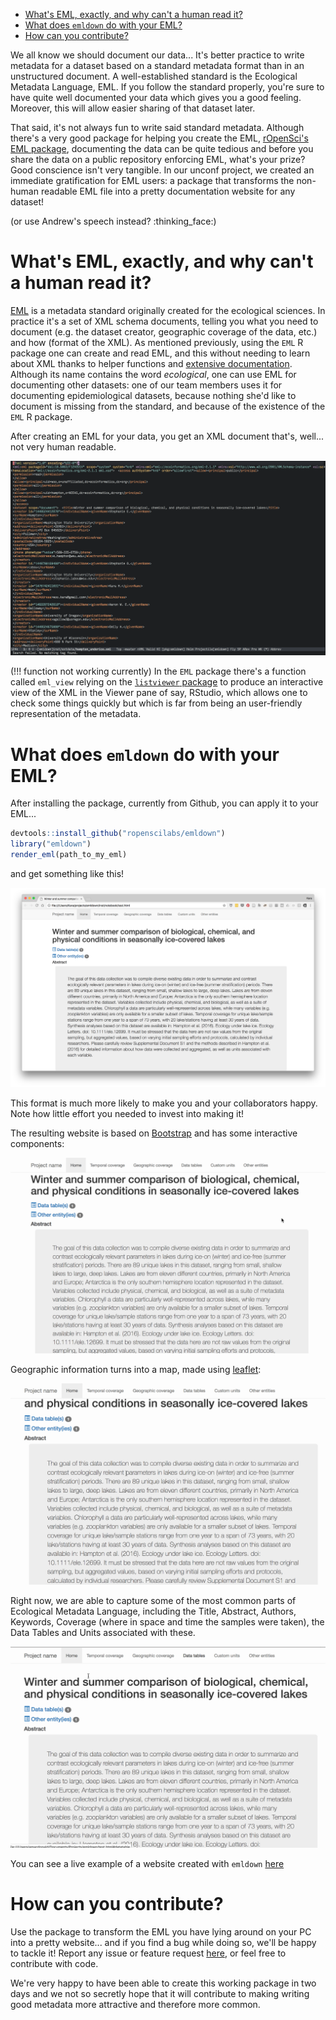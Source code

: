 -   [What's EML, exactly, and why can't a human read it?](#whats-eml-exactly-and-why-cant-a-human-read-it)
-   [What does `emldown` do with your EML?](#what-does-emldown-do-with-your-eml)
-   [How can you contribute?](#how-can-you-contribute)

We all know we should document our data... It's better practice to write metadata for a dataset based on a standard metadata format than in an unstructured document. A well-established standard is the Ecological Metadata Language, EML. If you follow the standard properly, you're sure to have quite well documented your data which gives you a good feeling. Moreover, this will allow easier sharing of that dataset later.

That said, it's not always fun to write said standard metadata. Although there's a very good package for helping you create the EML, [rOpenSci's EML package](https://github.com/ropensci/eml), documenting the data can be quite tedious and before you share the data on a public repository enforcing EML, what's your prize? Good conscience isn't very tangible. In our unconf project, we created an immediate gratification for EML users: a package that transforms the non-human readable EML file into a pretty documentation website for any dataset!

(or use Andrew's speech instead? :thinking\_face:)

What's EML, exactly, and why can't a human read it?
===================================================

[EML](https://en.wikipedia.org/wiki/Ecological_Metadata_Language) is a metadata standard originally created for the ecological sciences. In practice it's a set of XML schema documents, telling you what you need to document (e.g. the dataset creator, geographic coverage of the data, etc.) and how (format of the XML). As mentioned previously, using the `EML` R package one can create and read EML, and this without needing to learn about XML thanks to helper functions and [extensive documentation](https://ropensci.github.io/EML/). Although its name contains the word *ecological*, one can use EML for documenting other datasets: one of our team members uses it for documenting epidemiological datasets, because nothing she'd like to document is missing from the standard, and because of the existence of the `EML` R package.

After creating an EML for your data, you get an XML document that's, well... not very human readable.

![raw eml](figures/screenshot_raw_xml.png)

(!!! function not working currently) In the `EML` package there's a function called `eml_view` relying on the [`listviewer` package](https://github.com/timelyportfolio/listviewer) to produce an interactive view of the XML in the Viewer pane of say, RStudio, which allows one to check some things quickly but which is far from being an user-friendly representation of the metadata.

What does `emldown` do with your EML?
=====================================

After installing the package, currently from Github, you can apply it to your EML...

``` r
devtools::install_github("ropenscilabs/emldown")
library("emldown")
render_eml(path_to_my_eml)
```

and get something like this!

![emldown](figures/screenshot_emldown.png)

This format is much more likely to make you and your collaborators happy. Note how little effort you needed to invest into making it!

The resulting website is based on [Bootstrap](https://getbootstrap.com/) and has some interactive components:

![demo1](figures/emldown_demo1.gif)

Geographic information turns into a map, made using [leaflet](https://rstudio.github.io/leaflet/):

![demo2](figures/emldown_demo2.gif)

Right now, we are able to capture some of the most common parts of Ecological Metadata Language, including the Title, Abstract, Authors, Keywords, Coverage (where in space and time the samples were taken), the Data Tables and Units associated with these.

![demo3](figures/emldown_demo3.gif)

You can see a live example of a website created with `emldown` [here](http://aammd.info/emldown/test.html)

How can you contribute?
=======================

Use the package to transform the EML you have lying around on your PC into a pretty website... and if you find a bug while doing so, we'll be happy to tackle it! Report any issue or feature request [here](https://github.com/ropenscilabs/emldown/issues), or feel free to contribute with code.

We're very happy to have been able to create this working package in two days and we not so secretly hope that it will contribute to making writing good metadata more attractive and therefore more common.
